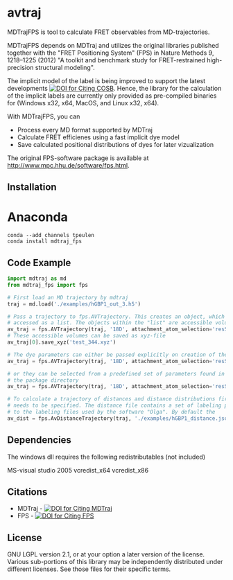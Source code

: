 # avtraj
MDTrajFPS is tool to calculate FRET observables from MD-trajectories.

MDTrajFPS depends on MDTraj and utilizes the original libraries published together with the "FRET Positioning System" (FPS) in Nature Methods 9, 1218–1225 (2012) "A toolkit and benchmark study for FRET-restrained high-precision structural modeling". 

The implicit model of the label is being improved to support the latest developments 
[![DOI for Citing COSB](https://img.shields.io/badge/DOI-10.1016/j.sbi.2016.11.012-blue.svg)](https://doi.org/10.1016/j.sbi.2016.11.012). Hence, the library for the calculation of the implicit labels are currently only provided as pre-compiled binaries for (Windows x32, x64, MacOS, and Linux x32, x64). 

With MDTrajFPS, you can

- Process every MD format supported by MDTraj
- Calculate FRET efficienes using a fast implicit dye model
- Save calculated positional distributions of dyes for later vizualization

The original FPS-software package is available at http://www.mpc.hhu.de/software/fps.html.

## Installation

# Anaconda

```commandline
conda --add channels tpeulen
conda install mdtraj_fps
```


##  Code Example

```python
import mdtraj as md
from mdtraj_fps import fps

# First load an MD trajectory by mdtraj
traj = md.load('./examples/hGBP1_out_3.h5')

# Pass a trajectory to fps.AVTrajectory. This creates an object, which can be 
# accessed as a list. The objects within the "list" are accessible volumes  
av_traj = fps.AVTrajectory(traj, '18D', attachment_atom_selection='resSeq 7 and name CB')
# These accessible volumes can be saved as xyz-file
av_traj[0].save_xyz('test_344.xyz')

# The dye parameters can either be passed explicitly on creation of the object
av_traj = fps.AVTrajectory(traj, '18D', attachment_atom_selection='resSeq 7 and name CB', linker_length=25., linker_width=1.5, radius_1=6.0)

# or they can be selected from a predefined set of parameters found in the JSON file dye_definition.json located within
# the package directory 
av_traj = fps.AVTrajectory(traj, '18D', attachment_atom_selection='resSeq 7 and name CB', dye_parameter_set='D3Alexa488')

# To calculate a trajectory of distances and distance distributions first a labeling file and a "distance file" 
# needs to be specified. The distance file contains a set of labeling positions and distances and should be compatible
# to the labeling files used by the software "Olga". By default the 
av_dist = fps.AvDistanceTrajectory(traj, './examples/hGBP1_distance.json')

```

## Dependencies
The windows dll requires the following redistributables (not included)

MS-visual studio 2005
	vcredist_x64
	vcredist_x86


##  Citations 
* MDTraj - [![DOI for Citing MDTraj](https://img.shields.io/badge/DOI-10.1016%2Fj.bpj.2015.08.015-blue.svg)](http://doi.org/10.1016/j.bpj.2015.08.015)
* FPS - [![DOI for Citing FPS](https://img.shields.io/badge/DOI-10.1038/nmeth.2222-blue.svg)](http://doi.org/10.1038/nmeth.2222)


## License

GNU LGPL version 2.1, or at your option a later version of the license.
Various sub-portions of this library may be independently distributed under
different licenses. See those files for their specific terms.
